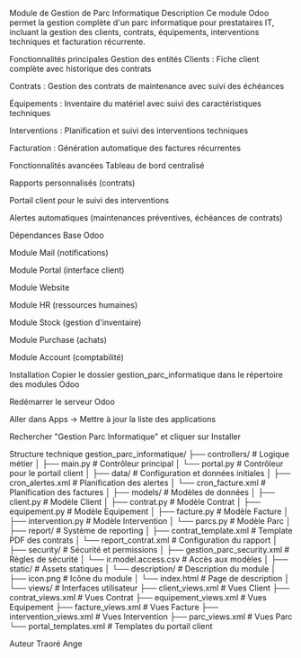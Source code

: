 Module de Gestion de Parc Informatique
Description
Ce module Odoo permet la gestion complète d'un parc informatique pour prestataires IT, incluant la gestion des clients, contrats, équipements, interventions techniques et facturation récurrente.

Fonctionnalités principales
Gestion des entités
Clients : Fiche client complète avec historique des contrats

Contrats : Gestion des contrats de maintenance avec suivi des échéances

Équipements : Inventaire du matériel avec suivi des caractéristiques techniques

Interventions : Planification et suivi des interventions techniques

Facturation : Génération automatique des factures récurrentes

Fonctionnalités avancées
Tableau de bord centralisé

Rapports personnalisés (contrats)

Portail client pour le suivi des interventions

Alertes automatiques (maintenances préventives, échéances de contrats)

Dépendances
Base Odoo

Module Mail (notifications)

Module Portal (interface client)

Module Website

Module HR (ressources humaines)

Module Stock (gestion d'inventaire)

Module Purchase (achats)

Module Account (comptabilité)

Installation
Copier le dossier gestion_parc_informatique dans le répertoire des modules Odoo

Redémarrer le serveur Odoo

Aller dans Apps → Mettre à jour la liste des applications

Rechercher "Gestion Parc Informatique" et cliquer sur Installer

Structure technique
gestion_parc_informatique/
├── controllers/                  # Logique métier
│   ├── main.py                   # Contrôleur principal
│   └── portal.py                 # Contrôleur pour le portail client
│
├── data/                         # Configuration et données initiales
│   ├── cron_alertes.xml          # Planification des alertes
│   └── cron_facture.xml          # Planification des factures
│
├── models/                       # Modèles de données
│   ├── client.py                 # Modèle Client
│   ├── contrat.py                # Modèle Contrat
│   ├── equipement.py             # Modèle Equipement
│   ├── facture.py                # Modèle Facture
│   ├── intervention.py           # Modèle Intervention
│   └── parcs.py                  # Modèle Parc
│
├── report/                       # Système de reporting
│   ├── contrat_template.xml      # Template PDF des contrats
│   └── report_contrat.xml        # Configuration du rapport
│
├── security/                     # Sécurité et permissions
│   ├── gestion_parc_security.xml # Règles de sécurité
│   └── ir.model.access.csv       # Accès aux modèles
│
├── static/                       # Assets statiques
│   └── description/              # Description du module
│       ├── icon.png              # Icône du module
│       └── index.html            # Page de description
│
└── views/                        # Interfaces utilisateur
    ├── client_views.xml          # Vues Client
    ├── contrat_views.xml         # Vues Contrat
    ├── equipement_views.xml      # Vues Equipement
    ├── facture_views.xml         # Vues Facture
    ├── intervention_views.xml    # Vues Intervention
    ├── parc_views.xml            # Vues Parc
    └── portal_templates.xml      # Templates du portail client


Auteur
Traoré Ange